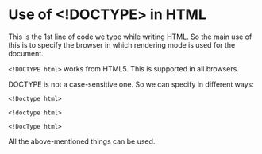 # Use of <!DOCTYPE> in HTML

This is the 1st line of code we type while writing HTML. So the main use of this is to specify the browser in which rendering mode is used for the document.

`<!DOCTYPE html>` works from HTML5. This is supported in all browsers.

DOCTYPE is not a case-sensitive one. So we can specify in different ways:

`<!Doctype html>`

`<!doctype html>`

`<!DocType html>`

All the above-mentioned things can be used.
